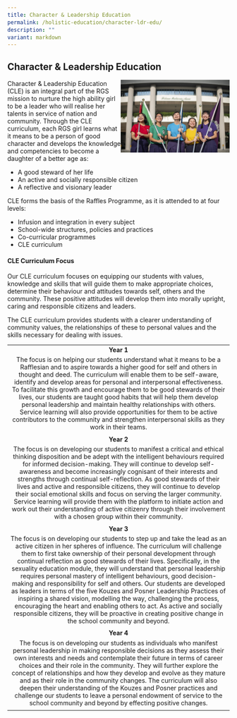 ```yaml
---
title: Character & Leadership Education
permalink: /holistic-education/character-ldr-edu/
description: ""
variant: markdown
---
```

## Character &amp; Leadership Education

<img src="/images/cle1.jpg" style="width:49%" align="right">

Character &amp; Leadership Education (CLE) is an integral part of the RGS mission to nurture the high ability girl to be a leader who will realise her talents in service of nation and community. Through the CLE curriculum, each RGS girl learns what it means to be a person of good character and develops the knowledge and competencies to become a daughter of a better age as:

*   A good steward of her life
*   An active and socially responsible citizen
*   A reflective and visionary leader

CLE forms the basis of the Raffles Programme, as it is attended to at four levels:

*   Infusion and integration in every subject
*   School-wide structures, policies and practices
*   Co-curricular programmes
*   CLE curriculum

#### CLE Curriculum Focus

Our CLE curriculum focuses on equipping our students with values, knowledge and skills that will guide them to make appropriate choices, determine their behaviour and attitudes towards self, others and the community. These positive attitudes will develop them into morally upright, caring and responsible citizens and leaders.

The CLE curriculum provides students with a clearer understanding of community values, the relationships of these to personal values and the skills necessary for dealing with issues.

|   |
|:-:|
| **Year 1**  |
| The focus is on helping our students understand what it means to be a Rafflesian and to aspire towards a higher good for self and others in thought and deed. The curriculum will enable them to be self-aware, identify and develop areas for personal and interpersonal effectiveness. To facilitate this growth and encourage them to be good stewards of their lives, our students are taught good habits that will help them develop personal leadership and maintain healthy relationships with others. Service learning will also provide opportunities for them to be active contributors to the community and strengthen interpersonal skills as they work in their teams.  |
|   |
| **Year 2**  |
| The focus is on developing our students to manifest a critical and ethical thinking disposition and be adept with the intelligent behaviours required for informed decision-making. They will continue to develop self-awareness and become increasingly cognisant of their interests and strengths through continual self-reflection. As good stewards of their lives and active and responsible citizens, they will continue to develop their social emotional skills and focus on serving the larger community. Service learning will provide them with the platform to initiate action and work out their understanding of active citizenry through their involvement with a chosen group within their community.  |
|   |
| **Year 3**  |
| The focus is on developing our students to step up and take the lead as an active citizen in her spheres of influence. The curriculum will challenge them to first take ownership of their personal development through continual reflection as good stewards of their lives. Specifically, in the sexuality education module, they will understand that personal leadership requires personal mastery of intelligent behaviours, good decision-making and responsibility for self and others. Our students are developed as leaders in terms of the five Kouzes and Posner Leadership Practices of inspiring a shared vision, modelling the way, challenging the process, encouraging the heart and enabling others to act. As active and socially responsible citizens, they will be proactive in creating positive change in the school community and beyond.  |
|   |
| **Year 4**  |
| The focus is on developing our students as individuals who manifest personal leadership in making responsible decisions as they assess their own interests and needs and contemplate their future in terms of career choices and their role in the community. They will further explore the concept of relationships and how they develop and evolve as they mature and as their role in the community changes. The curriculum will also deepen their understanding of the Kouzes and Posner practices and challenge our students to leave a personal endowment of service to the school community and beyond by effecting positive changes.  |
|   |